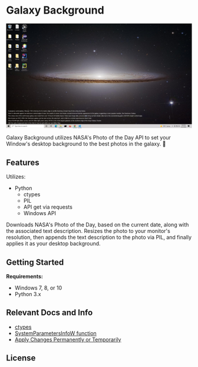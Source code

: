 Galaxy Background
================

![Sample Background](https://github.com/dorian-adams/Nasa_Background/blob/master/screenshot.png)

Galaxy Background utilizes NASA's Photo of the Day API to set your Window's desktop background to the best photos in the galaxy. :rocket:

## Features
Utilizes:

* Python
    * ctypes
    * PIL
    * API get via requests
    * Windows API

Downloads NASA's Photo of the Day, based on the current date, along with the associated text description. Resizes the photo to your monitor's resolution, then appends the text description to the photo via PIL, and finally applies it as your desktop background.

## Getting Started
**Requirements:**
* Windows 7, 8, or 10
* Python 3.x

## Relevant Docs and Info
* [ctypes](https://docs.python.org/3/library/ctypes.html)
* [SystemParametersInfoW function](https://docs.microsoft.com/en-us/windows/win32/api/winuser/nf-winuser-systemparametersinfow)
* [Apply Changes Permanently or Temporarily](https://devblogs.microsoft.com/oldnewthing/20160721-00/?p=93925)

## License
